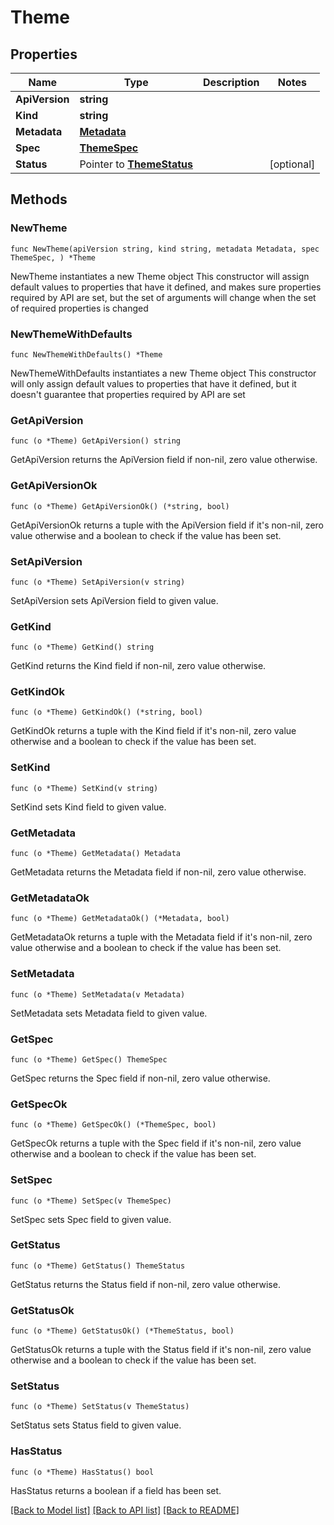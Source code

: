 # Theme

## Properties

Name | Type | Description | Notes
------------ | ------------- | ------------- | -------------
**ApiVersion** | **string** |  | 
**Kind** | **string** |  | 
**Metadata** | [**Metadata**](Metadata.md) |  | 
**Spec** | [**ThemeSpec**](ThemeSpec.md) |  | 
**Status** | Pointer to [**ThemeStatus**](ThemeStatus.md) |  | [optional] 

## Methods

### NewTheme

`func NewTheme(apiVersion string, kind string, metadata Metadata, spec ThemeSpec, ) *Theme`

NewTheme instantiates a new Theme object
This constructor will assign default values to properties that have it defined,
and makes sure properties required by API are set, but the set of arguments
will change when the set of required properties is changed

### NewThemeWithDefaults

`func NewThemeWithDefaults() *Theme`

NewThemeWithDefaults instantiates a new Theme object
This constructor will only assign default values to properties that have it defined,
but it doesn't guarantee that properties required by API are set

### GetApiVersion

`func (o *Theme) GetApiVersion() string`

GetApiVersion returns the ApiVersion field if non-nil, zero value otherwise.

### GetApiVersionOk

`func (o *Theme) GetApiVersionOk() (*string, bool)`

GetApiVersionOk returns a tuple with the ApiVersion field if it's non-nil, zero value otherwise
and a boolean to check if the value has been set.

### SetApiVersion

`func (o *Theme) SetApiVersion(v string)`

SetApiVersion sets ApiVersion field to given value.


### GetKind

`func (o *Theme) GetKind() string`

GetKind returns the Kind field if non-nil, zero value otherwise.

### GetKindOk

`func (o *Theme) GetKindOk() (*string, bool)`

GetKindOk returns a tuple with the Kind field if it's non-nil, zero value otherwise
and a boolean to check if the value has been set.

### SetKind

`func (o *Theme) SetKind(v string)`

SetKind sets Kind field to given value.


### GetMetadata

`func (o *Theme) GetMetadata() Metadata`

GetMetadata returns the Metadata field if non-nil, zero value otherwise.

### GetMetadataOk

`func (o *Theme) GetMetadataOk() (*Metadata, bool)`

GetMetadataOk returns a tuple with the Metadata field if it's non-nil, zero value otherwise
and a boolean to check if the value has been set.

### SetMetadata

`func (o *Theme) SetMetadata(v Metadata)`

SetMetadata sets Metadata field to given value.


### GetSpec

`func (o *Theme) GetSpec() ThemeSpec`

GetSpec returns the Spec field if non-nil, zero value otherwise.

### GetSpecOk

`func (o *Theme) GetSpecOk() (*ThemeSpec, bool)`

GetSpecOk returns a tuple with the Spec field if it's non-nil, zero value otherwise
and a boolean to check if the value has been set.

### SetSpec

`func (o *Theme) SetSpec(v ThemeSpec)`

SetSpec sets Spec field to given value.


### GetStatus

`func (o *Theme) GetStatus() ThemeStatus`

GetStatus returns the Status field if non-nil, zero value otherwise.

### GetStatusOk

`func (o *Theme) GetStatusOk() (*ThemeStatus, bool)`

GetStatusOk returns a tuple with the Status field if it's non-nil, zero value otherwise
and a boolean to check if the value has been set.

### SetStatus

`func (o *Theme) SetStatus(v ThemeStatus)`

SetStatus sets Status field to given value.

### HasStatus

`func (o *Theme) HasStatus() bool`

HasStatus returns a boolean if a field has been set.


[[Back to Model list]](../README.md#documentation-for-models) [[Back to API list]](../README.md#documentation-for-api-endpoints) [[Back to README]](../README.md)


